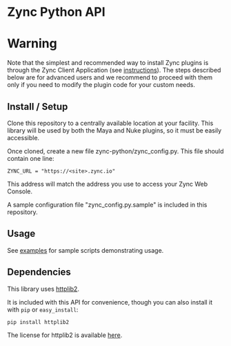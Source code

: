 # Zync Python API

# Warning

Note that the simplest and recommended way to install Zync plugins is through the Zync Client Application (see [instructions](https://docs.zyncrender.com/install-and-setup#option-1-the-plugins-tab-in-the-zync-client-app-simple-recommended-for-most-users)). The steps described below are for advanced users and we recommend to proceed with them only if you need to modify the plugin code for your custom needs.

## Install / Setup

Clone this repository to a centrally available location at your facility. This library will be used by both the Maya and Nuke plugins, so it must be easily accessible.

Once cloned, create a new file zync-python/zync_config.py. This file should contain one line:

```
ZYNC_URL = "https://<site>.zync.io"
```

This address will match the address you use to access your Zync Web Console.

A sample configuration file "zync_config.py.sample" is included in this repository.

## Usage

See [examples](/examples) for sample scripts demonstrating usage.

## Dependencies

This library uses [httplib2](http://code.google.com/p/httplib2/).

It is included with this API for convenience, though you can also install it with `pip` or `easy_install`:

```
pip install httplib2
```

The license for httplib2 is available [here](https://github.com/jcgregorio/httplib2/blob/master/LICENSE).

